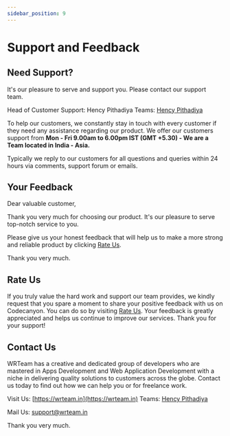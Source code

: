 ```yaml
---
sidebar_position: 9
---
```


# Support and Feedback

## Need Support?

It's our pleasure to serve and support you. Please contact our support team.

Head of Customer Support: Hency Pithadiya
Teams: [Hency Pithadiya](https://teams.live.com/l/invite/FEAeLee40NMWJyoigE)

To help our customers, we constantly stay in touch with every customer if they need any assistance regarding our product. We offer our customers support from **Mon - Fri 9.00am to 6.00pm IST (GMT +5.30) - We are a Team located in India - Asia.**

Typically we reply to our customers for all questions and queries within 24 hours via comments, support forum or emails.

## Your Feedback

Dear valuable customer,

Thank you very much for choosing our product. It's our pleasure to serve top-notch service to you.

Please give us your honest feedback that will help us to make a more strong and reliable product by clicking [Rate Us](https://codecanyon.net/downloads).

Thank you very much.

## Rate Us

If you truly value the hard work and support our team provides, we kindly request that you spare a moment to share your positive feedback with us on Codecanyon. You can do so by visiting [Rate Us](https://codecanyon.net/downloads). Your feedback is greatly appreciated and helps us continue to improve our services. Thank you for your support!

## Contact Us

WRTeam has a creative and dedicated group of developers who are mastered in Apps Development and Web Application Development with a niche in delivering quality solutions to customers across the globe. Contact us today to find out how we can help you or for freelance work.

Visit Us: [https://wrteam.in](https://wrteam.in)
Teams: [Hency Pithadiya](https://teams.live.com/l/invite/FEAeLee40NMWJyoigE)

Mail Us: support@wrteam.in

Thank you very much.
